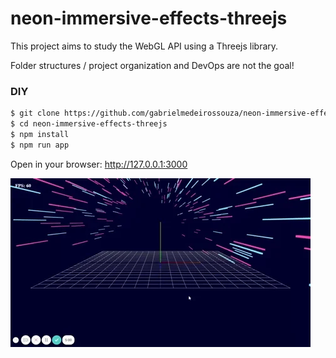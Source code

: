# neon-immersive-effects-threejs


This project aims to study the WebGL API using a Threejs library.

Folder structures / project organization and DevOps are not the goal!


### DIY

```sh
$ git clone https://github.com/gabrielmedeirossouza/neon-immersive-effects-threejs.git
$ cd neon-immersive-effects-threejs
$ npm install
$ npm run app
```

Open in your browser: http://127.0.0.1:3000

![alt text](https://github.com/gabrielmedeirossouza/neon-immersive-effects-threejs/blob/main/giphy.webp)
